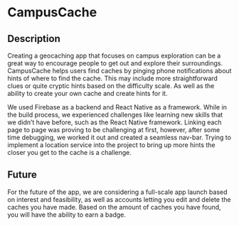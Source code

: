 # CampusCache

## Description

Creating a geocaching app that focuses on campus exploration can be a great way to encourage people to get out and explore their surroundings. CampusCache helps users find caches by pinging phone notifications about hints of where to find the cache. This may include more straightforward clues or quite cryptic hints based on the difficulty scale. As well as the ability to create your own cache and create hints for it. 

We used Firebase as a backend and React Native as a framework. While in the build process, we experienced challenges like learning new skills that we didn’t have before, such as the React Native framework. Linking each page to page was proving to be challenging at first, however, after some time debugging, we worked it out and created a seamless nav-bar. Trying to implement a location service into the project to bring up more hints the closer you get to the cache is a challenge. 

## Future

For the future of the app, we are considering a full-scale app launch based on interest and feasibility, as well as accounts letting you edit and delete the caches you have made. Based on the amount of caches you have found, you will have the ability to earn a badge.  
